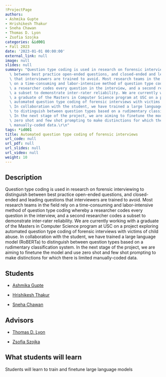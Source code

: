 ```yaml
---
!ProjectPage
authors:
- Ashmika Gupte
- Hrishikesh Thakur
- Sneha Chawan
- Thomas D. Lyon
- Zsofia Szojka
categories: &id001
- Fall 2023
date: '2023-01-01 00:00:00'
external_link: null
image: null
slides: null
summary: "Question type coding is used in research on forensic interviewing to distinguish\
  \ between best practice open-ended questions, and closed-ended and leading questions\
  \ that interviewers are trained to avoid. Most research teams in the field rely\
  \ on a time-consuming and labor-intensive method of question type coding whereby\
  \ a researcher codes every question in the interview, and a second researcher codes\
  \ a subset to demonstrate inter-rater reliability. We are currently working with\
  \ a graduate of the Masters in Computer Science program at USC on a project exploring\
  \ automated question type coding of forensic interviews with victims of child abuse.\
  \ In collaboration with the student, we have trained a large language model (RoBERTa)\
  \ to distinguish between question types based on a rudimentary classification system.\
  \ In the next stage of the project, we are aiming to finetune the model and use\
  \ zero shot and few shot prompting to make distinctions for which there is limited\
  \ manually-coded data.\r\n"
tags: *id001
title: Automated question type coding of forensic interviews
url_code: null
url_pdf: null
url_slides: null
url_video: null
weight: 10
---
```

## Description

Question type coding is used in research on forensic interviewing to distinguish between best practice open-ended questions, and closed-ended and leading questions that interviewers are trained to avoid. Most research teams in the field rely on a time-consuming and labor-intensive method of question type coding whereby a researcher codes every question in the interview, and a second researcher codes a subset to demonstrate inter-rater reliability. We are currently working with a graduate of the Masters in Computer Science program at USC on a project exploring automated question type coding of forensic interviews with victims of child abuse. In collaboration with the student, we have trained a large language model (RoBERTa) to distinguish between question types based on a rudimentary classification system. In the next stage of the project, we are aiming to finetune the model and use zero shot and few shot prompting to make distinctions for which there is limited manually-coded data.






## Students

* [Ashmika Gupte](../../../author/ashmika-gupte)

* [Hrishikesh Thakur](../../../author/hrishikesh-thakur)

* [Sneha Chawan](../../../author/sneha-chawan)

## Advisors

* [Thomas D. Lyon](../../../author/thomas-d-lyon)

* [Zsofia Szojka](../../../author/zsofia-szojka)

## What students will learn

Students will learn to train and finetune large language models
